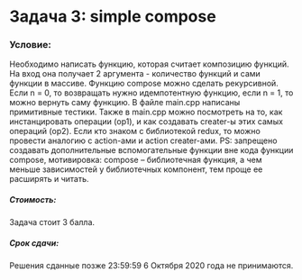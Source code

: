# Задача 3: simple compose

### Условие:
Необходимо написать функцию, которая считает композицию функций. На вход она получает 2 аргумента - количество функций и сами функции в массиве. Функцию compose можно сделать рекурсивной. Если n = 0, то возвращать нужно идемпотентную функцию, если n = 1, то можно вернуть саму функцию. В файле main.cpp написаны примитивные тестики. Также в main.cpp можно посмотреть на то, как инстанцировать операции (op1), и как создавать creater-ы этих самых операций (op2). Если кто знаком с библиотекой redux, то можно провести аналогию с action-ами и action creater-ами. PS: запрещено создавать дополнительные вспомогательные функции вне кода функции compose, мотивировка: compose – библиотечная функция, а чем меньше зависимостей у библиотечных компонент, тем проще ее расширять и читать.

##### Стоимость:
Задача стоит 3 балла.

##### Срок сдачи:
Решения сданные позже 23:59:59 6 Октября 2020 года не принимаются.
